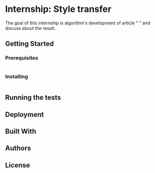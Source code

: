 # Internship: Style transfer

The goal of this internship is algorithm's development of article " "  and discuss about the result.

## Getting Started

[//]: # (These instructions will get you a copy of the project up and running on your local machine for development and testing purposes.)

### Prerequisites

[//]: # (What things you need to install the software and how to install them)

```

```
### Installing

[//]: # (A step by step series of examples that tell you have to get a development env running)

```

```

[//]: # (End with an example of getting some data out of the system or using it for a little demo)

## Running the tests


## Deployment


## Built With


## Authors


## License

